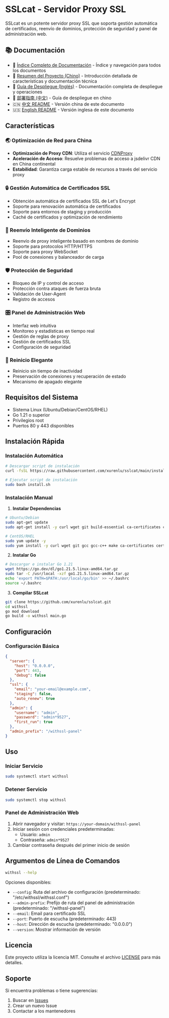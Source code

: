 # SSLcat - Servidor Proxy SSL

SSLcat es un potente servidor proxy SSL que soporta gestión automática de certificados, reenvío de dominios, protección de seguridad y panel de administración web.

## 📚 Documentación

- 📑 [Índice Completo de Documentación](DOCS.md) - Índice y navegación para todos los documentos
- 📖 [Resumen del Proyecto (Chino)](项目总结.md) - Introducción detallada de características y documentación técnica
- 🚀 [Guía de Despliegue (Inglés)](DEPLOYMENT_EN.md) - Documentación completa de despliegue y operaciones
- 🚀 [部署指南 (中文)](DEPLOYMENT.md) - Guía de despliegue en chino
- 🇨🇳 [中文 README](README.md) - Versión china de este documento
- 🇺🇸 [English README](README_EN.md) - Versión inglesa de este documento

## Características

### 🌏 Optimización de Red para China
- **Optimización de Proxy CDN**: Utiliza el servicio [CDNProxy](https://cdnproxy.some.im/docs)
- **Aceleración de Acceso**: Resuelve problemas de acceso a jsdelivr CDN en China continental
- **Estabilidad**: Garantiza carga estable de recursos a través del servicio proxy

### 🔒 Gestión Automática de Certificados SSL
- Obtención automática de certificados SSL de Let's Encrypt
- Soporte para renovación automática de certificados
- Soporte para entornos de staging y producción
- Caché de certificados y optimización de rendimiento

### 🔄 Reenvío Inteligente de Dominios
- Reenvío de proxy inteligente basado en nombres de dominio
- Soporte para protocolos HTTP/HTTPS
- Soporte para proxy WebSocket
- Pool de conexiones y balanceador de carga

### 🛡️ Protección de Seguridad
- Bloqueo de IP y control de acceso
- Protección contra ataques de fuerza bruta
- Validación de User-Agent
- Registro de accesos

### 🎛️ Panel de Administración Web
- Interfaz web intuitiva
- Monitoreo y estadísticas en tiempo real
- Gestión de reglas de proxy
- Gestión de certificados SSL
- Configuración de seguridad

### 🔄 Reinicio Elegante
- Reinicio sin tiempo de inactividad
- Preservación de conexiones y recuperación de estado
- Mecanismo de apagado elegante

## Requisitos del Sistema

- Sistema Linux (Ubuntu/Debian/CentOS/RHEL)
- Go 1.21 o superior
- Privilegios root
- Puertos 80 y 443 disponibles

## Instalación Rápida

### Instalación Automática

```bash
# Descargar script de instalación
curl -fsSL https://raw.githubusercontent.com/xurenlu/sslcat/main/install.sh -o install.sh

# Ejecutar script de instalación
sudo bash install.sh
```

### Instalación Manual

1. **Instalar Dependencias**
```bash
# Ubuntu/Debian
sudo apt-get update
sudo apt-get install -y curl wget git build-essential ca-certificates certbot

# CentOS/RHEL
sudo yum update -y
sudo yum install -y curl wget git gcc gcc-c++ make ca-certificates certbot
```

2. **Instalar Go**
```bash
# Descargar e instalar Go 1.21
wget https://go.dev/dl/go1.21.5.linux-amd64.tar.gz
sudo tar -C /usr/local -xzf go1.21.5.linux-amd64.tar.gz
echo 'export PATH=$PATH:/usr/local/go/bin' >> ~/.bashrc
source ~/.bashrc
```

3. **Compilar SSLcat**
```bash
git clone https://github.com/xurenlu/sslcat.git
cd withssl
go mod download
go build -o withssl main.go
```

## Configuración

### Configuración Básica

```json
{
  "server": {
    "host": "0.0.0.0",
    "port": 443,
    "debug": false
  },
  "ssl": {
    "email": "your-email@example.com",
    "staging": false,
    "auto_renew": true
  },
  "admin": {
    "username": "admin",
    "password": "admin*9527",
    "first_run": true
  },
  "admin_prefix": "/withssl-panel"
}
```

## Uso

### Iniciar Servicio
```bash
sudo systemctl start withssl
```

### Detener Servicio
```bash
sudo systemctl stop withssl
```

### Panel de Administración Web

1. Abrir navegador y visitar: `https://your-domain/withssl-panel`
2. Iniciar sesión con credenciales predeterminadas:
   - Usuario: `admin`
   - Contraseña: `admin*9527`
3. Cambiar contraseña después del primer inicio de sesión

## Argumentos de Línea de Comandos

```bash
withssl --help
```

Opciones disponibles:
- `--config`: Ruta del archivo de configuración (predeterminado: "/etc/withssl/withssl.conf")
- `--admin-prefix`: Prefijo de ruta del panel de administración (predeterminado: "/withssl-panel")
- `--email`: Email para certificado SSL
- `--port`: Puerto de escucha (predeterminado: 443)
- `--host`: Dirección de escucha (predeterminado: "0.0.0.0")
- `--version`: Mostrar información de versión

## Licencia

Este proyecto utiliza la licencia MIT. Consulte el archivo [LICENSE](LICENSE) para más detalles.

## Soporte

Si encuentra problemas o tiene sugerencias:
1. Buscar en [Issues](https://github.com/xurenlu/sslcat/issues)
2. Crear un nuevo Issue
3. Contactar a los mantenedores
